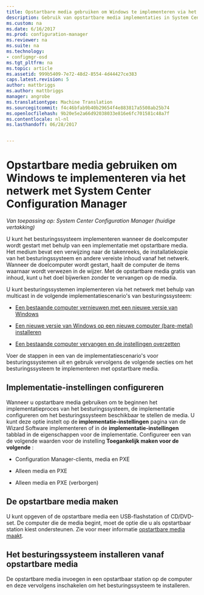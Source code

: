 ```yaml
---
title: Opstartbare media gebruiken om Windows te implementeren via het netwerk | Microsoft Docs
description: Gebruik van opstartbare media implementaties in System Center Configuration Manager voor het besturingssysteem implementeren wanneer de doelcomputer wordt opgestart.
ms.custom: na
ms.date: 6/16/2017
ms.prod: configuration-manager
ms.reviewer: na
ms.suite: na
ms.technology:
- configmgr-osd
ms.tgt_pltfrm: na
ms.topic: article
ms.assetid: 999b5409-7e72-48d2-8554-4d44427ce383
caps.latest.revision: 5
author: mattbriggs
ms.author: mattbriggs
manager: angrobe
ms.translationtype: Machine Translation
ms.sourcegitcommit: f4c46bfab9b40b29654f4e883817a5508ab25b74
ms.openlocfilehash: 9b20e5e2a66d92038033e816e6fc701581c48a7f
ms.contentlocale: nl-nl
ms.lasthandoff: 06/28/2017


---
```

# <a name="use-bootable-media-to-deploy-windows-over-the-network-with-system-center-configuration-manager"></a>Opstartbare media gebruiken om Windows te implementeren via het netwerk met System Center Configuration Manager

*Van toepassing op: System Center Configuration Manager (huidige vertakking)*

U kunt het besturingssysteem implementeren wanneer de doelcomputer wordt gestart met behulp van een implementatie met opstartbare media. Het medium bevat een verwijzing naar de takenreeks, de installatiekopie van het besturingssysteem en andere vereiste inhoud vanaf het netwerk. Wanneer de doelcomputer wordt gestart, haalt de computer de items waarnaar wordt verwezen in de wijzer. Met de opstartbare media gratis van inhoud, kunt u het doel bijwerken zonder te vervangen op de media.

U kunt besturingssystemen implementeren via het netwerk met behulp van multicast in de volgende implementatiescenario's van besturingssysteem:

-   [Een bestaande computer vernieuwen met een nieuwe versie van Windows](refresh-an-existing-computer-with-a-new-version-of-windows.md)

-   [Een nieuwe versie van Windows op een nieuwe computer (bare-metal) installeren](install-new-windows-version-new-computer-bare-metal.md)  

-   [Een bestaande computer vervangen en de instellingen overzetten](replace-an-existing-computer-and-transfer-settings.md)  

Voer de stappen in een van de implementatiescenario's voor besturingssystemen uit en gebruik vervolgens de volgende secties om het besturingssysteem te implementeren met opstartbare media.  

## <a name="configure-deployment-settings"></a>Implementatie-instellingen configureren  
Wanneer u opstartbare media gebruiken om te beginnen het implementatieproces van het besturingssysteem, de implementatie configureren om het besturingssysteem beschikbaar te stellen de media. U kunt deze optie instelt op de **implementatie-instellingen** pagina van de Wizard Software implementeren of in de **implementatie-instellingen** tabblad in de eigenschappen voor de implementatie. Configureer een van de volgende waarden voor de instelling **Toegankelijk maken voor de volgende** :

-   Configuration Manager-clients, media en PXE

-   Alleen media en PXE

-   Alleen media en PXE (verborgen)

## <a name="create-the-bootable-media"></a>De opstartbare media maken
U kunt opgeven of de opstartbare media een USB-flashstation of CD/DVD-set. De computer die de media begint, moet de optie die u als opstartbaar station kiest ondersteunen. Zie voor meer informatie [opstartbare media maakt](create-bootable-media.md).  

##  <a name="BKMK_Deploy"></a> Het besturingssysteem installeren vanaf opstartbare media  
De opstartbare media invoegen in een opstartbaar station op de computer en deze vervolgens inschakelen om het besturingssysteem te installeren.

